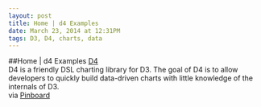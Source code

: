 ```yaml
---
layout: post
title: Home | d4 Examples
date: March 23, 2014 at 12:31PM
tags: D3, D4, charts, data
---
```

##Home | d4 Examples
[D4](http://ift.tt/1gWQR4c)  
D4 is a friendly DSL charting library for D3. The goal of D4 is to allow developers to quickly build data-driven charts with little knowledge of the internals of D3.  
via [Pinboard](http://ift.tt/1gWQR4c) 
